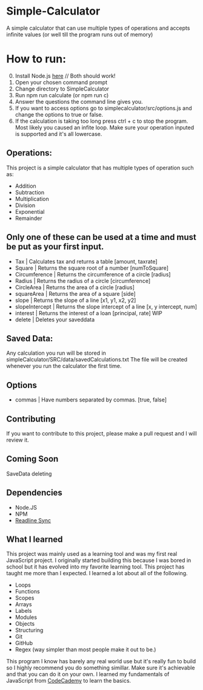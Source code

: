 # Simple-Calculator
A simple calculator that can use multiple types of operations and accepts infinite values (or well till the program runs out of memory)

# How to run:
0. Install Node.js [here](https://nodejs.org/en/) // Both should work!
1. Open your chosen command prompt
2. Change directory to SimpleCalculator
3. Run npm run calculate (or npm run c)
4. Answer the questions the command line gives you.
5. If you want to access options go to simplecalculator/src/options.js and change the options to true or false.
6. If the calculation is taking too long press ctrl + c to stop the program. Most likely you caused an infite loop. Make sure your operation inputed is supported and it's all lowercase.

## Operations:
This project is a simple calculator that has multiple types of operation such as:
  * Addition
  * Subtraction
  * Multiplication
  * Division
  * Exponential
  * Remainder
## Only one of these can be used at a time and must be put as your first input.
  * Tax | Calculates tax and returns a table [amount, taxrate]
  * Square | Returns the square root of a number [numToSquare]
  * Circumference | Returns the circumference of a circle [radius]
  * Radius | Returns the radius of a circle [circumference]
  * CircleArea | Returns the area of a circle [radius]
  * squareArea | Returns the area of a square [side]
  * slope | Returns the slope of a line [x1, y1, x2, y2]
  * slopeIntercept | Returns the slope intercept of a line [x, y intercept, num]
  * interest | Returns the interest of a loan [principal, rate] WIP
  * delete | Deletes your saveddata


## Saved Data:
Any calculation you run will be stored in simpleCalculator/SRC/data/savedCalculations.txt
The file will be created whenever you run the calculator the first time.
## Options
* commas | Have numbers separated by commas. [true, false]

## Contributing
If you want to contribute to this project, please make a pull request and I will review it.

## Coming Soon

SaveData deleting

## Dependencies
* Node.JS
* NPM
* [Readline Sync](https://www.npmjs.com/package/readline-sync)

## What I learned
This project was mainly used as a learning tool and was my first real JavaScript project. I originally started building this because I was bored in school but it has evolved into my favorite learning tool. This project has taught me more than I expected. I learned a lot about all of the following.

* Loops
* Functions
* Scopes
* Arrays
* Labels
* Modules
* Objects
* Structuring
* Git
* GitHub
* Regex (way simpler than most people make it out to be.)

This program I know has barely any real world use but it's really fun to build so I highly recommend you do something simillar. Make sure it's achievable and that you can do it on your own. I learned my fundamentals of JavaScript from [CodeCademy](https://www.codecademy.com/learn/introduction-to-javascript) to learn the basics.